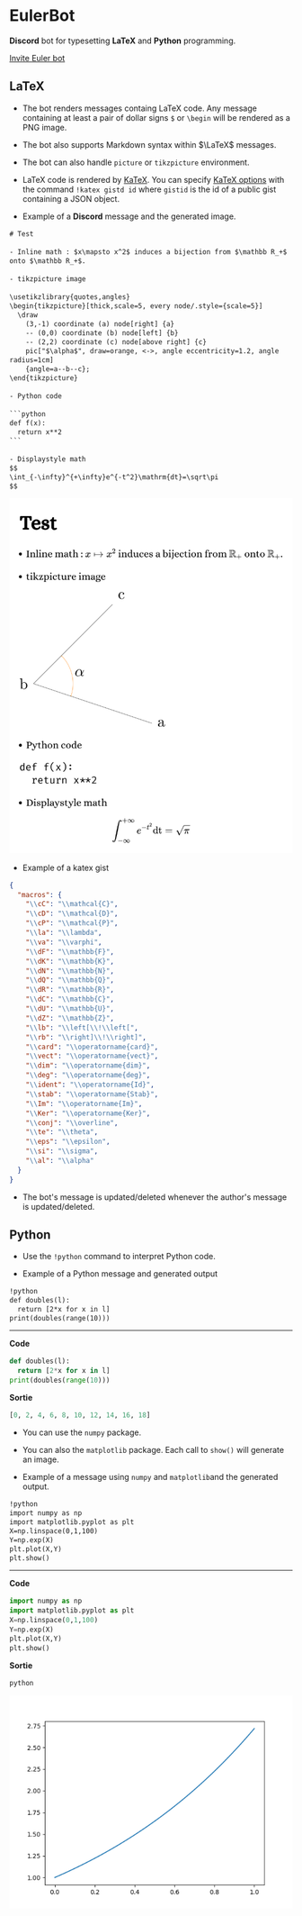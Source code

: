 # EulerBot

**Discord** bot for typesetting **LaTeX** and **Python** programming.

[Invite Euler bot](https://discordapp.com/api/oauth2/authorize?client_id=694101689581699165&permissions=387136&scope=bot)

## LaTeX

- The bot renders messages containg LaTeX code. Any message containing at least a pair of dollar signs `$` or `\begin` will be rendered as a PNG image.

- The bot also supports Markdown syntax within $\LaTeX$ messages.

- The bot can also handle `picture` or `tikzpicture` environment.

- LaTeX code is rendered by [KaTeX](https://katex.org/). You can specify [KaTeX options](https://katex.org/docs/options.html) with the command `!katex gistd id` where `gistid` is the id of a public gist containing a JSON object.

- Example of a **Discord** message and the generated image.

~~~plain
# Test

- Inline math : $x\mapsto x^2$ induces a bijection from $\mathbb R_+$ onto $\mathbb R_+$.

- tikzpicture image

\usetikzlibrary{quotes,angles}
\begin{tikzpicture}[thick,scale=5, every node/.style={scale=5}]
  \draw
    (3,-1) coordinate (a) node[right] {a}
    -- (0,0) coordinate (b) node[left] {b}
    -- (2,2) coordinate (c) node[above right] {c}
    pic["$\alpha$", draw=orange, <->, angle eccentricity=1.2, angle radius=1cm]
    {angle=a--b--c};
\end{tikzpicture}

- Python code

```python
def f(x):
  return x**2
```

- Displaystyle math
$$
\int_{-\infty}^{+\infty}e^{-t^2}\mathrm{dt}=\sqrt\pi
$$
~~~

![example](example.png)

- Example of a katex gist

~~~json
{
  "macros": {
    "\\cC": "\\mathcal{C}",
    "\\cD": "\\mathcal{D}",
    "\\cP": "\\mathcal{P}",
    "\\la": "\\lambda",
    "\\va": "\\varphi",
    "\\dF": "\\mathbb{F}",
    "\\dK": "\\mathbb{K}",
    "\\dN": "\\mathbb{N}",
    "\\dQ": "\\mathbb{Q}",
    "\\dR": "\\mathbb{R}",
    "\\dC": "\\mathbb{C}",
    "\\dU": "\\mathbb{U}",
    "\\dZ": "\\mathbb{Z}",
    "\\lb": "\\left[\\!\\left[",
    "\\rb": "\\right]\\!\\right]",
    "\\card": "\\operatorname{card}",
    "\\vect": "\\operatorname{vect}",
    "\\dim": "\\operatorname{dim}",
    "\\deg": "\\operatorname{deg}",
    "\\ident": "\\operatorname{Id}",
    "\\stab": "\\operatorname{Stab}",
    "\\Im": "\\operatorname{Im}",
    "\\Ker": "\\operatorname{Ker}",
    "\\conj": "\\overline",
    "\\te": "\\theta",
    "\\eps": "\\epsilon",
    "\\si": "\\sigma",
    "\\al": "\\alpha"
  }
}
~~~

- The bot's message is updated/deleted whenever the author's message is updated/deleted.

## Python

- Use the `!python` command to interpret Python code.

- Example of a Python message and generated output

~~~plain
!python
def doubles(l):
  return [2*x for x in l]
print(doubles(range(10)))
~~~

---

**Code**

~~~python
def doubles(l):
  return [2*x for x in l]
print(doubles(range(10)))
~~~

**Sortie**

~~~python
[0, 2, 4, 6, 8, 10, 12, 14, 16, 18]
~~~

- You can use the `numpy` package.

- You can also the `matplotlib` package. Each call to `show()` will generate an image.

- Example of a message using `numpy` and `matplotlib`and the generated output.

~~~plain
!python
import numpy as np
import matplotlib.pyplot as plt
X=np.linspace(0,1,100)
Y=np.exp(X)
plt.plot(X,Y)
plt.show()
~~~

---

**Code**

~~~python
import numpy as np
import matplotlib.pyplot as plt
X=np.linspace(0,1,100)
Y=np.exp(X)
plt.plot(X,Y)
plt.show()
~~~

**Sortie**

~~~python
python
~~~

![plot](plot.png)